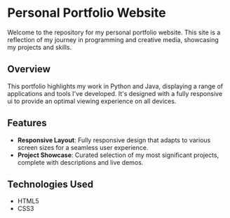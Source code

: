 # Personal Portfolio Website

Welcome to the repository for my personal portfolio website. This site is a reflection of my journey in programming and creative media, showcasing my projects and skills.

## Overview

This portfolio highlights my work in Python and Java, displaying a range of applications and tools I've developed. It's designed with a fully responsive ui to provide an optimal viewing experience on all devices.

## Features

- **Responsive Layout**: Fully responsive design that adapts to various screen sizes for a seamless user experience.
- **Project Showcase**: Curated selection of my most significant projects, complete with descriptions and live demos.

## Technologies Used

- HTML5
- CSS3

